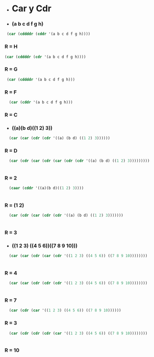 - # Car y Cdr
 * ###  (a b c d f g h)
 
``` lisp
 (car (cddddr (cddr '(a b c d f g h))))

```
### R = H

``` lisp
(car (cddddr (cdr '(a b c d f g h))))

```
### R = G

``` lisp
 (car (cddddr '(a b c d f g h)))

```
### R = F

``` lisp
  (car (cddr '(a b c d f g h)))

```
### R = C

 * ###  ((a)(b d)((1 2) 3))

``` lisp
  (car (car (cdr (cdr '((a) (b d) ((1 2) 3))))))

```
### R = D

``` lisp
  (car (cdr (car (cdr (car (cdr (cdr '((a) (b d) ((1 2) 3)))))))))
  
```
### R = 2

``` lisp
  (caar (cddr '((a)(b d)((1 2) 3))))
  
```
### R = (1 2)

``` lisp
  (car (cdr (car (cdr (cdr '((a) (b d) ((1 2) 3)))))))
  
```
### R = 3

 * ###  ((1 2 3) ((4 5 6))((7 8 9 10)))

``` lisp
  (car (car (cdr (car (cdr '((1 2 3) ((4 5 6)) ((7 8 9 10))))))))
  
```
### R = 4

``` lisp
  (car (car (cdr (cdr (cdr '((1 2 3) ((4 5 6)) ((7 8 9 10))))))))
  
```
### R = 7

``` lisp
  (car (cdr (car '((1 2 3) ((4 5 6)) ((7 8 9 10))))))

```
### R = 3

``` lisp
  (car (cdr (cdr (cdr (car '((1 2 3) ((4 5 6)) ((7 8 9 10))))))))
    
```
### R = 10





